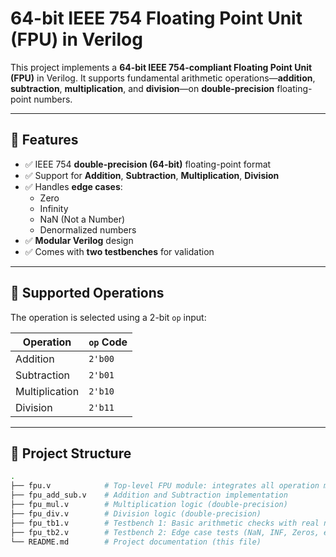 # 64-bit IEEE 754 Floating Point Unit (FPU) in Verilog

This project implements a **64-bit IEEE 754-compliant Floating Point Unit (FPU)** in Verilog. It supports fundamental arithmetic operations—**addition**, **subtraction**, **multiplication**, and **division**—on **double-precision** floating-point numbers.

---

## 🚀 Features

- ✅ IEEE 754 **double-precision (64-bit)** floating-point format  
- ✅ Support for **Addition**, **Subtraction**, **Multiplication**, **Division**  
- ✅ Handles **edge cases**:  
  - Zero  
  - Infinity  
  - NaN (Not a Number)  
  - Denormalized numbers  
- ✅ **Modular Verilog** design  
- ✅ Comes with **two testbenches** for validation  

---

## 🧮 Supported Operations

The operation is selected using a 2-bit `op` input:

| Operation      | `op` Code |
|----------------|-----------|
| Addition       | `2'b00`   |
| Subtraction    | `2'b01`   |
| Multiplication | `2'b10`   |
| Division       | `2'b11`   |

---

## 📁 Project Structure

```bash
.
├── fpu.v            # Top-level FPU module: integrates all operation modules
├── fpu_add_sub.v    # Addition and Subtraction implementation
├── fpu_mul.v        # Multiplication logic (double-precision)
├── fpu_div.v        # Division logic (double-precision)
├── fpu_tb1.v        # Testbench 1: Basic arithmetic checks with real number comparisons
├── fpu_tb2.v        # Testbench 2: Edge case tests (NaN, INF, Zeros, etc.)
└── README.md        # Project documentation (this file)
